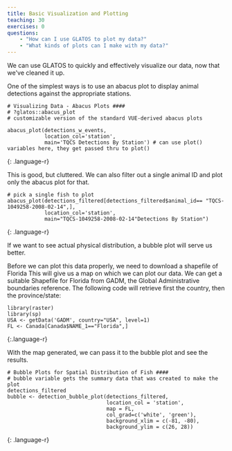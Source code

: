 ```yaml
---
title: Basic Visualization and Plotting
teaching: 30
exercises: 0
questions:
    - "How can I use GLATOS to plot my data?"
    - "What kinds of plots can I make with my data?"
---
```


We can use GLATOS to quickly and effectively visualize our data, now that we've
cleaned it up.

One of the simplest ways is to use an abacus plot to display animal detections
against the appropriate stations.

~~~
# Visualizing Data - Abacus Plots ####
# ?glatos::abacus_plot
# customizable version of the standard VUE-derived abacus plots

abacus_plot(detections_w_events,
            location_col='station',
            main='TQCS Detections By Station') # can use plot() variables here, they get passed thru to plot()
~~~
{: .language-r}

This is good, but cluttered. We can also filter out a single animal ID and plot
only the abacus plot for that.
~~~
# pick a single fish to plot
abacus_plot(detections_filtered[detections_filtered$animal_id== "TQCS-1049258-2008-02-14",],
            location_col='station',
            main="TQCS-1049258-2008-02-14"Detections By Station")
~~~
{: .language-r}




If we want to see actual physical distribution, a bubble plot will serve us better.

Before we can plot this data properly, we need to download a shapefile of Florida
This will give us a map on which we can plot our data. We can get a suitable Shapefile
for Florida from GADM, the Global Administrative boundaries reference. The following
code will retrieve first the country, then the province/state:

~~~
library(raster)
library(sp)
USA <- getData('GADM', country="USA", level=1)
FL <- Canada[Canada$NAME_1=="Florida",]
~~~
{:.language-r}

With the map generated, we can pass it to the bubble plot and see the results.
~~~
# Bubble Plots for Spatial Distribution of Fish ####
# bubble variable gets the summary data that was created to make the plot
detections_filtered
bubble <- detection_bubble_plot(detections_filtered,
                                location_col = 'station',
                                map = FL,
                                col_grad=c('white', 'green'),
                                background_xlim = c(-81, -80),
                                background_ylim = c(26, 28))
~~~
{: .language-r}
